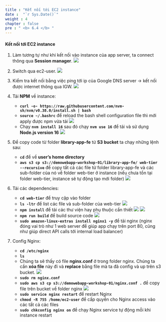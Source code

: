 ```yaml
---
title : "Kết nối tới EC2 instance"
date :  "`r Sys.Date()`" 
weight : 4
chapter : false
pre : " <b> 6.4 </b> "
---
```


#### Kết nối tới EC2 instance
1. Làm tương tự như khi kết nối vào instance của app server, ta connect thông qua **Session manager**.
![](/workshop01-AWS-FCJ-2024/images/6-4/01.png?width=50pc)

2. Switch qua ec2-user.
![](/workshop01-AWS-FCJ-2024/images/6-4/02.png?width=50pc)

3. Kiểm tra kết nối bằng việc ping tới ip của Google DNS server → kết nối được internet thông qua IGW.
![](/workshop01-AWS-FCJ-2024/images/6-4/03.png?width=50pc)


4. Tải **NPM** về instance:
    - **`curl -o- https://raw.githubusercontent.com/nvm-sh/nvm/v0.38.0/install.sh | bash`**
    - **`source ~/.bashrc`** để reload the bash shell configuration file thì mới apply được npm vừa tải
![](/workshop01-AWS-FCJ-2024/images/6-4/04.png?width=50pc)
    - Chạy **`nvm install 16`** sau đó chạy **`nvm use 16`** để tải và sử dụng **Node.js version 16**
![](/workshop01-AWS-FCJ-2024/images/6-4/05.png?width=50pc)

5. Để copy code từ folder **library-app-fe** từ **S3 bucket** ta chạy những lệnh sau:
    - **`cd`** để về **user’s home directory**
    - **`aws s3 cp s3://demowebapp-workshop-01/library-app-fe/ web-tier --recursive`** để copy tất cả các file từ folder library-app-fe và các sub-folder của nó về folder web-tier ở instance (nếu chưa tồn tại folder web-tier, instance sẽ tự động tạo mới folder)
![](/workshop01-AWS-FCJ-2024/images/6-4/06.png?width=50pc)

6. Tải các dependencies:
    - **`cd web-tier`** để truy cập vào folder
    - **`ls -ltr`** để list các file và sub-folder của web-tier
![](/workshop01-AWS-FCJ-2024/images/6-4/07.png?width=50pc)
    - **`npm install`** để tải các thư viện hay phụ thuộc cần thiết
![](/workshop01-AWS-FCJ-2024/images/6-4/08.png?width=50pc)
![](/workshop01-AWS-FCJ-2024/images/6-4/09.png?width=50pc)
    - **`npm run build`** để build source code
![](/workshop01-AWS-FCJ-2024/images/6-4/10.png?width=50pc)
    - **`sudo amazon-linux-extras install nginx1 -y`** để tải nginx (nginx đóng vai trò như 1 web server để giúp app chạy trên port 80, cũng như giúp direct API calls tới internal load balancer)
7. Config Nginx:
    - **`cd /etc/nginx`**
    - **`ls`**
    - Chúng ta sẽ thấy có file **nginx.conf** ở trong folder nginx. Chúng ta cần **xóa file** này đi và **replace** bằng file mà ta đã config và up trên s3 bucket.
![](/workshop01-AWS-FCJ-2024/images/6-4/11.png?width=50pc)
    - **`sudo rm nginx.conf`**
    - **`sudo aws s3 cp s3://demowebapp-workshop-01/nginx.conf .`** để copy file trên bucket về folder nginx
![](/workshop01-AWS-FCJ-2024/images/6-4/12.png?width=50pc)
    - **`sudo service nginx restart`** để restart Nginx
    - **`chmod -R 755 /home/ec2-user`** để cấp quyền cho Nginx access vào các tất cả các files
    - **`sudo chkconfig nginx on`** để chạy Nginx service tự động mỗi khi instance restart